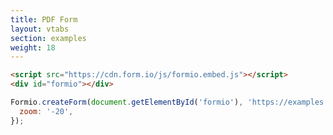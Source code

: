```yaml
---
title: PDF Form
layout: vtabs
section: examples
weight: 18
---
```


```html
<script src="https://cdn.form.io/js/formio.embed.js"></script>
<div id="formio"></div>
```

```js
Formio.createForm(document.getElementById('formio'), 'https://examples.form.io/w4', {
  zoom: '-20',
});
```

<div class="card card-body bg-light">
<div id="formio"></div>
<script type="text/javascript">
Formio.createForm(document.getElementById('formio'), 'https://examples.form.io/w4', {
  zoom: '-20'
});
</script>
</div>
